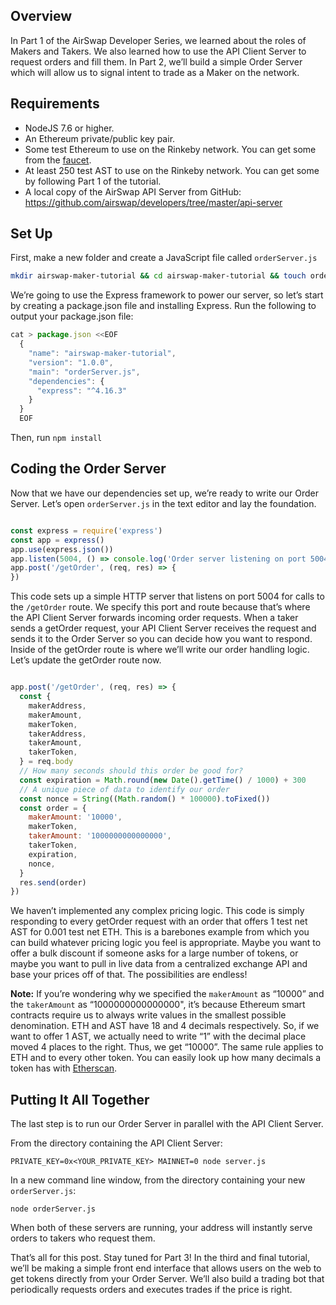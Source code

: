 ## Overview


In Part 1 of the AirSwap Developer Series, we learned about the roles of Makers and Takers. We also learned how to use the API Client Server to request orders and fill them. In Part 2, we’ll build a simple Order Server which will allow us to signal intent to trade as a Maker on the network.


## Requirements

* NodeJS 7.6 or higher.
* An Ethereum private/public key pair.
* Some test Ethereum to use on the Rinkeby network. You can get some from the [faucet](https://faucet.rinkeby.io/).
* At least 250 test AST to use on the Rinkeby network. You can get some by following Part 1 of the tutorial.
* A local copy of the AirSwap API Server from GitHub: https://github.com/airswap/developers/tree/master/api-server


## Set Up
  First, make a new folder and create a JavaScript file called `orderServer.js`

  ```bash
  mkdir airswap-maker-tutorial && cd airswap-maker-tutorial && touch orderServer.js
  ```

  We’re going to use the Express framework to power our server, so let’s start by creating a package.json file and installing Express. Run the following to output your package.json file:

  ```js
  cat > package.json <<EOF
    {
      "name": "airswap-maker-tutorial",
      "version": "1.0.0",
      "main": "orderServer.js",
      "dependencies": {
        "express": "^4.16.3"
      }
    }
    EOF
  ```

 Then, run `npm install`

 ## Coding the Order Server

 Now that we have our dependencies set up, we’re ready to write our Order Server. Let’s open `orderServer.js` in the text editor and lay the foundation.

```js

const express = require('express')
const app = express()
app.use(express.json())
app.listen(5004, () => console.log('Order server listening on port 5004!'))
app.post('/getOrder', (req, res) => {
})

```

This code sets up a simple HTTP server that listens on port 5004 for calls to the `/getOrder` route. We specify this port and route because that’s where the API Client Server forwards incoming order requests. When a taker sends a getOrder request, your API Client Server receives the request and sends it to the Order Server so you can decide how you want to respond. Inside of the getOrder route is where we’ll write our order handling logic. Let’s update the getOrder route now.

```js

app.post('/getOrder', (req, res) => {
  const {
    makerAddress,
    makerAmount,
    makerToken,
    takerAddress,
    takerAmount,
    takerToken,
  } = req.body
  // How many seconds should this order be good for?
  const expiration = Math.round(new Date().getTime() / 1000) + 300
  // A unique piece of data to identify our order
  const nonce = String((Math.random() * 100000).toFixed())
  const order = {
    makerAmount: '10000',
    makerToken,
    takerAmount: '1000000000000000',
    takerToken,
    expiration,
    nonce,
  }
  res.send(order)
})

```

We haven’t implemented any complex pricing logic. This code is simply responding to every getOrder request with an order that offers 1 test net AST for 0.001 test net ETH. This is a barebones example from which you can build whatever pricing logic you feel is appropriate. Maybe you want to offer a bulk discount if someone asks for a large number of tokens, or maybe you want to pull in live data from a centralized exchange API and base your prices off of that. The possibilities are endless!

__Note:__ If you’re wondering why we specified the `makerAmount` as “10000” and the `takerAmount` as “1000000000000000", it’s because Ethereum smart contracts require us to always write values in the smallest possible denomination. ETH and AST have 18 and 4 decimals respectively. So, if we want to offer 1 AST, we actually need to write “1” with the decimal place moved 4 places to the right. Thus, we get “10000”. The same rule applies to ETH and to every other token. You can easily look up how many decimals a token has with [Etherscan](https://etherscan.io/token/0x27054b13b1b798b345b591a4d22e6562d47ea75a).

## Putting It All Together

The last step is to run our Order Server in parallel with the API Client Server.

From the directory containing the API Client Server:

`PRIVATE_KEY=0x<YOUR_PRIVATE_KEY> MAINNET=0 node server.js`

In a new command line window, from the directory containing your new `orderServer.js`:

`node orderServer.js`

When both of these servers are running, your address will instantly serve orders to takers who request them.

That’s all for this post. Stay tuned for Part 3! In the third and final tutorial, we’ll be making a simple front end interface that allows users on the web to get tokens directly from your Order Server. We’ll also build a trading bot that periodically requests orders and executes trades if the price is right.
